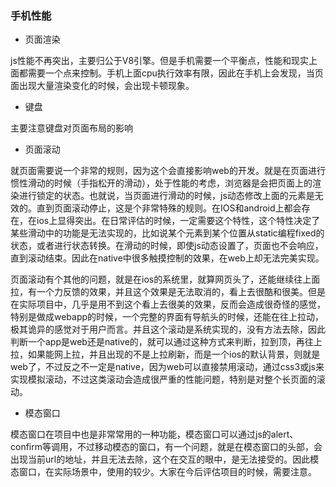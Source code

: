 ### 手机性能

* 页面渲染

js性能不再突出，主要归公于V8引擎。但是手机需要一个平衡点，性能和现实上面都需要一个点来控制。手机上面cpu执行效率有限，因此在手机上会发现，当页面出现大量渲染变化的时候，会出现卡顿现象。

* 键盘

主要注意键盘对页面布局的影响

* 页面滚动

就页面需要说一个非常的规则，因为这个会直接影响web的开发。就是在页面进行惯性滑动的时候（手指松开的滑动），处于性能的考虑，浏览器是会把页面上的渲染进行锁定的状态。也就说，当页面进行滑动的时候，js动态修改上面的元素是无效的。直到页面滚动停止，这是个非常特殊的规则。在IOS和android上都会存在，在ios上显得突出。在日常评估的时候，一定需要这个特性，这个特性决定了某些滑动中的功能是无法实现的，比如说某个元素到某个位置从static编程fixed的状态，或者进行状态转换。在滑动的时候，即使js动态设置了，页面也不会响应，直到滚动结束。因此在native中很多触摸控制的效果，在web上却无法完美实现。

页面滚动有个其他的问题，就是在ios的系统里，就算网页头了，还能继续往上面拉，有一个力反馈的效果，并且这个效果是无法取消的，看上去很酷和很美。但是在实际项目中，几乎是用不到这个看上去很美的效果，反而会造成很奇怪的感觉，特别是做成webapp的时候，一个完整的界面有导航头的时候，还能在往上拉动，极其诡异的感觉对于用户而言。并且这个滚动是系统实现的，没有方法去除，因此判断一个app是web还是native的，就可以通过这种方式来判断，拉到顶，再往上拉，如果能网上拉，并且出现的不是上拉刷新，而是一个ios的默认背景，则就是web了，不过反之不一定是native，因为web可以直接禁用滚动，通过css3或js来实现模拟滚动，不过这类滚动会造成很严重的性能问题，特别是对整个长页面的滚动。

* 模态窗口

模态窗口在项目中也是非常常用的一种功能，模态窗口可以通过js的alert、confirm等调用，不过移动模态的窗口，有一个问题，就是在模态窗口的头部，会出现当前url的地址，并且无法去除，这个在交互的眼中，是无法接受的。因此模态窗口，在实际场景中，使用的较少。大家在今后评估项目的时候，需要注意。

